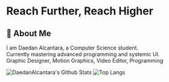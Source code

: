 
# Reach Further, Reach Higher

## 🐤 About Me
I am Daedan Alcantara, a Computer Science student. \
Currently mastering advanced programming and systemic UI. \
Graphic Designer, Motion Graphics, Video Editor, Programming 

![DaedanAlcantara's Github Stats](https://github-readme-stats.vercel.app/api?username=YourGitHubUsername&show_icons=true&theme=radical)
![Top Langs](https://github-readme-stats.vercel.app/api/top-langs/?username=marieemoiselle&layout=compact&theme=bear) <br/>




